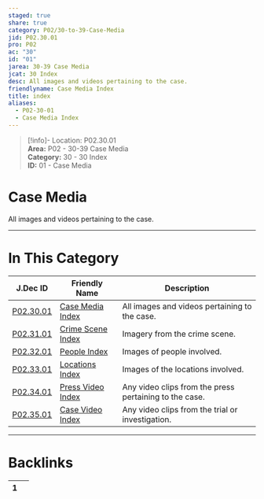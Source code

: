 ```yaml
---  
staged: true  
share: true  
category: P02/30-to-39-Case-Media  
jid: P02.30.01  
pro: P02  
ac: "30"  
id: "01"  
jarea: 30-39 Case Media  
jcat: 30 Index  
desc: All images and videos pertaining to the case.  
friendlyname: Case Media Index  
title: index  
aliases:  
  - P02-30-01  
  - Case Media Index  
---  
```

>[!info]- Location: P02.30.01  
>**Area:** P02 - 30-39 Case Media  
>**Category:** 30 - 30 Index  
>**ID:** 01 - Case Media  
  
# Case Media  
  
All images and videos pertaining to the case.  
  
  
  
---  
# In This Category  
  
| J.Dec ID                                                                                  | Friendly Name                                                                                     | Description                                            |  
| ----------------------------------------------------------------------------------------- | ------------------------------------------------------------------------------------------------- | ------------------------------------------------------ |  
| [P02.30.01](index.md#)                | [Case Media Index](index.md#)                 | All images and videos pertaining to the case.          |  
| [P02.31.01](./31-Crime-Scene/index.md#) | [Crime Scene Index](./31-Crime-Scene/index.md#) | Imagery from the crime scene.                          |  
| [P02.32.01](./32-People/index.md#)      | [People Index](./32-People/index.md#)           | Images of people involved.                             |  
| [P02.33.01](./33-Locations/index.md#)   | [Locations Index](./33-Locations/index.md#)     | Images of the locations involved.                      |  
| [P02.34.01](./34-Press-Video/index.md#) | [Press Video Index](./34-Press-Video/index.md#) | Any video clips from the press pertaining to the case. |  
| [P02.35.01](./35-Case-Video/index.md#)  | [Case Video Index](./35-Case-Video/index.md#)   | Any video clips from the trial or investigation.       |  
  
  
---  
# Backlinks  
<div><table class="dataview table-view-table"><thead class="table-view-thead"><tr class="table-view-tr-header"><th class="table-view-th"><span></span><span class="dataview small-text">1</span></th><th class="table-view-th"><span></span></th></tr></thead><tbody class="table-view-tbody"></tbody></table></div>